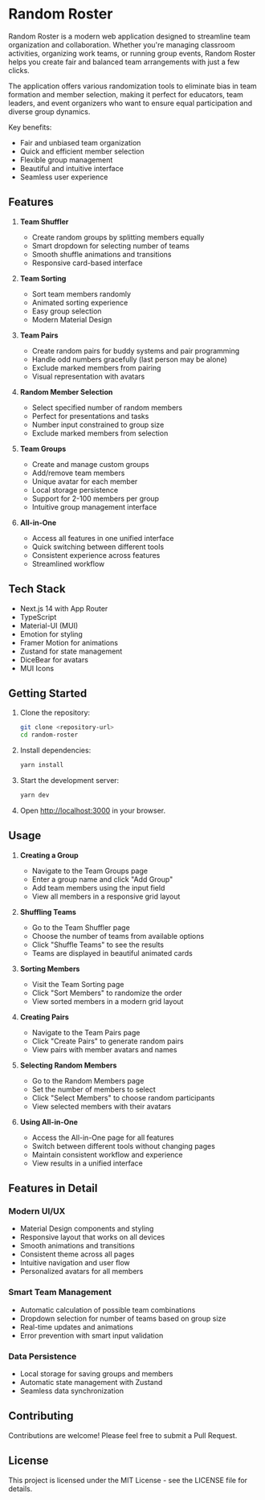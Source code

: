 # Random Roster

Random Roster is a modern web application designed to streamline team organization and collaboration. Whether you're managing classroom activities, organizing work teams, or running group events, Random Roster helps you create fair and balanced team arrangements with just a few clicks.

The application offers various randomization tools to eliminate bias in team formation and member selection, making it perfect for educators, team leaders, and event organizers who want to ensure equal participation and diverse group dynamics.

Key benefits:
- Fair and unbiased team organization
- Quick and efficient member selection
- Flexible group management
- Beautiful and intuitive interface
- Seamless user experience

## Features

1. **Team Shuffler**
   - Create random groups by splitting members equally
   - Smart dropdown for selecting number of teams
   - Smooth shuffle animations and transitions
   - Responsive card-based interface

2. **Team Sorting**
   - Sort team members randomly
   - Animated sorting experience
   - Easy group selection
   - Modern Material Design

3. **Team Pairs**
   - Create random pairs for buddy systems and pair programming
   - Handle odd numbers gracefully (last person may be alone)
   - Exclude marked members from pairing
   - Visual representation with avatars

4. **Random Member Selection**
   - Select specified number of random members
   - Perfect for presentations and tasks
   - Number input constrained to group size
   - Exclude marked members from selection

5. **Team Groups**
   - Create and manage custom groups
   - Add/remove team members
   - Unique avatar for each member
   - Local storage persistence
   - Support for 2-100 members per group
   - Intuitive group management interface

6. **All-in-One**
   - Access all features in one unified interface
   - Quick switching between different tools
   - Consistent experience across features
   - Streamlined workflow

## Tech Stack

- Next.js 14 with App Router
- TypeScript
- Material-UI (MUI)
- Emotion for styling
- Framer Motion for animations
- Zustand for state management
- DiceBear for avatars
- MUI Icons

## Getting Started

1. Clone the repository:
   ```bash
   git clone <repository-url>
   cd random-roster
   ```

2. Install dependencies:
   ```bash
   yarn install
   ```

3. Start the development server:
   ```bash
   yarn dev
   ```

4. Open [http://localhost:3000](http://localhost:3000) in your browser.

## Usage

1. **Creating a Group**
   - Navigate to the Team Groups page
   - Enter a group name and click "Add Group"
   - Add team members using the input field
   - View all members in a responsive grid layout

2. **Shuffling Teams**
   - Go to the Team Shuffler page
   - Choose the number of teams from available options
   - Click "Shuffle Teams" to see the results
   - Teams are displayed in beautiful animated cards

3. **Sorting Members**
   - Visit the Team Sorting page
   - Click "Sort Members" to randomize the order
   - View sorted members in a modern grid layout

4. **Creating Pairs**
   - Navigate to the Team Pairs page
   - Click "Create Pairs" to generate random pairs
   - View pairs with member avatars and names

5. **Selecting Random Members**
   - Go to the Random Members page
   - Set the number of members to select
   - Click "Select Members" to choose random participants
   - View selected members with their avatars

6. **Using All-in-One**
   - Access the All-in-One page for all features
   - Switch between different tools without changing pages
   - Maintain consistent workflow and experience
   - View results in a unified interface

## Features in Detail

### Modern UI/UX
- Material Design components and styling
- Responsive layout that works on all devices
- Smooth animations and transitions
- Consistent theme across all pages
- Intuitive navigation and user flow
- Personalized avatars for all members

### Smart Team Management
- Automatic calculation of possible team combinations
- Dropdown selection for number of teams based on group size
- Real-time updates and animations
- Error prevention with smart input validation

### Data Persistence
- Local storage for saving groups and members
- Automatic state management with Zustand
- Seamless data synchronization

## Contributing

Contributions are welcome! Please feel free to submit a Pull Request.

## License

This project is licensed under the MIT License - see the LICENSE file for details.
